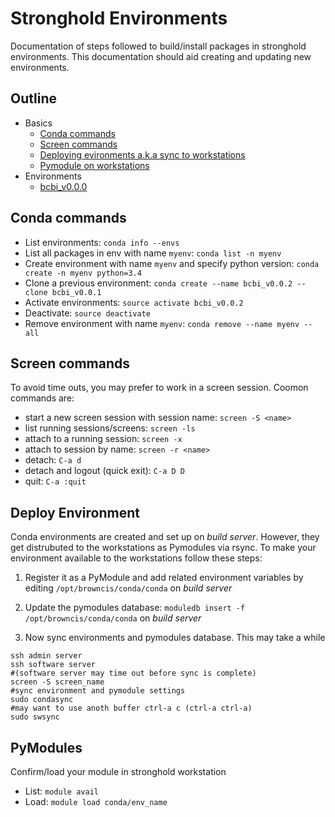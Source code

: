 # Stronghold Environments

Documentation of steps followed to build/install packages in stronghold environments. This documentation should aid creating and updating new environments.

## Outline
* Basics
  * [Conda commands](#conda-commands)
  * [Screen commands](#screen-commands)
  * [Deploying evironments a.k.a sync to workstations](#deploy-environment)
  * [Pymodule on workstations](#pymodules)
* Environments
  * [bcbi_v0.0.0](https://github.com/brown-data-science/stronghold_environments/blob/master/bcbi_v0.0.0.md)

## Conda commands

* List environments: `conda info --envs`
* List all packages in env with name `myenv`: `conda list -n myenv`
* Create environment with name `myenv` and specify python version: `conda create -n myenv python=3.4`
* Clone a previous environment: `conda create --name bcbi_v0.0.2 --clone bcbi_v0.0.1`
* Activate environments: `source activate bcbi_v0.0.2`
* Deactivate: `source deactivate`
* Remove environment with name `myenv`: `conda remove --name myenv --all`


## Screen commands

To avoid time outs, you may prefer to work in a screen session. Coomon commands are:

* start a new screen session with session name: `screen -S <name>`
* list running sessions/screens: `screen -ls`
* attach to a running session: `screen -x`
* attach to session by name: `screen -r <name>`  
* detach: `C-a d`
* detach and logout (quick exit): `C-a D D`  
* quit: `C-a :quit`

## Deploy Environment

Conda environments are created and set up on *build server*. However, they get distrubuted to the workstations as Pymodules via rsync. To make your environment available to the workstations follow these steps:

1. Register it as a PyModule and add related environment variables by editing `/opt/browncis/conda/conda` on *build server*

2. Update the pymodules database: `moduledb insert -f /opt/browncis/conda/conda` on *build server*

3. Now sync environments and pymodules database. This may take a while

 ```
 ssh admin server
 ssh software server
 #(software server may time out before sync is complete)
 screen -S screen_name
 #sync environment and pymodule settings
 sudo condasync
 #may want to use anoth buffer ctrl-a c (ctrl-a ctrl-a)
 sudo swsync
 ```

## PyModules

Confirm/load your module in stronghold workstation

* List: `module avail`
* Load: `module load conda/env_name`
